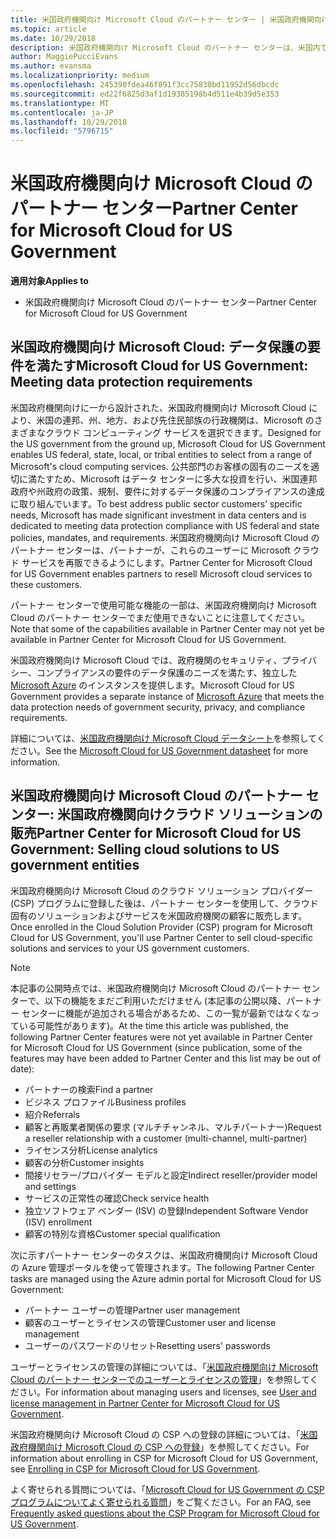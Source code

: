 ```yaml
---
title: 米国政府機関向け Microsoft Cloud のパートナー センター | 米国政府機関向け Microsoft Cloud のパートナー センター
ms.topic: article
ms.date: 10/29/2018
description: 米国政府機関向け Microsoft Cloud のパートナー センターは、米国内で政府機関とのビジネスを行う顧客に Microsoft クラウド ソリューションを販売する Microsoft パートナー向けのビジネス ポータルです。
author: MaggiePucciEvans
ms.author: evansma
ms.localizationpriority: medium
ms.openlocfilehash: 245390fdea46f891f3cc75830bd11952d56dbcdc
ms.sourcegitcommit: ed22f6825d3af1d19385198b4d511e4b39d5e353
ms.translationtype: MT
ms.contentlocale: ja-JP
ms.lasthandoff: 10/29/2018
ms.locfileid: "5796715"
---
```

# <a name="partner-center-for-microsoft-cloud-for-us-government"></a><span data-ttu-id="5fd18-103">米国政府機関向け Microsoft Cloud のパートナー センター</span><span class="sxs-lookup"><span data-stu-id="5fd18-103">Partner Center for Microsoft Cloud for US Government</span></span>

**<span data-ttu-id="5fd18-104">適用対象</span><span class="sxs-lookup"><span data-stu-id="5fd18-104">Applies to</span></span>**

-  <span data-ttu-id="5fd18-105">米国政府機関向け Microsoft Cloud のパートナー センター</span><span class="sxs-lookup"><span data-stu-id="5fd18-105">Partner Center for Microsoft Cloud for US Government</span></span>

## <a name="microsoft-cloud-for-us-government-meeting-data-protection-requirements"></a><span data-ttu-id="5fd18-106">米国政府機関向け Microsoft Cloud: データ保護の要件を満たす</span><span class="sxs-lookup"><span data-stu-id="5fd18-106">Microsoft Cloud for US Government: Meeting data protection requirements</span></span> 

<span data-ttu-id="5fd18-107">米国政府機関向けに一から設計された、米国政府機関向け Microsoft Cloud により、米国の連邦、州、地方、および先住民部族の行政機関は、Microsoft のさまざまなクラウド コンピューティング サービスを選択できます。</span><span class="sxs-lookup"><span data-stu-id="5fd18-107">Designed for the US government from the ground up, Microsoft Cloud for US Government enables US federal, state, local, or tribal entities to select from a range of Microsoft's cloud computing services.</span></span> <span data-ttu-id="5fd18-108">公共部門のお客様の固有のニーズを適切に満たすため、Microsoft はデータ センターに多大な投資を行い、米国連邦政府や州政府の政策、規制、要件に対するデータ保護のコンプライアンスの達成に取り組んでいます。</span><span class="sxs-lookup"><span data-stu-id="5fd18-108">To best address public sector customers’ specific needs, Microsoft has made significant investment in data centers and is dedicated to meeting data protection compliance with US federal and state policies, mandates, and requirements.</span></span> <span data-ttu-id="5fd18-109">米国政府機関向け Microsoft Cloud のパートナー センターは、パートナーが、これらのユーザーに Microsoft クラウド サービスを再販できるようにします。</span><span class="sxs-lookup"><span data-stu-id="5fd18-109">Partner Center for Microsoft Cloud for US Government enables partners to resell Microsoft cloud services to these customers.</span></span>

<span data-ttu-id="5fd18-110">パートナー センターで使用可能な機能の一部は、米国政府機関向け Microsoft Cloud のパートナー センターでまだ使用できないことに注意してください。</span><span class="sxs-lookup"><span data-stu-id="5fd18-110">Note that some of the capabilities available in Partner Center may not yet be available in Partner Center for Microsoft Cloud for US Government.</span></span>

<span data-ttu-id="5fd18-111">米国政府機関向け Microsoft Cloud では、政府機関のセキュリティ、プライバシー、コンプライアンスの要件のデータ保護のニーズを満たす、独立した [Microsoft Azure](https://azure.microsoft.com/en-us/overview/clouds/government/) のインスタンスを提供します。</span><span class="sxs-lookup"><span data-stu-id="5fd18-111">Microsoft Cloud for US Government provides a separate instance of [Microsoft Azure](https://azure.microsoft.com/en-us/overview/clouds/government/) that meets the data protection needs of government security, privacy, and compliance requirements.</span></span> 

<span data-ttu-id="5fd18-112">詳細については、[米国政府機関向け Microsoft Cloud データシート](http://download.microsoft.com/download/C/9/C/C9CA3002-DFC4-4ADA-841F-DF42AEC042FB/Microsoft_Azure_Government_Datasheet_EN_US.PDF)を参照してください。</span><span class="sxs-lookup"><span data-stu-id="5fd18-112">See the [Microsoft Cloud for US Government datasheet](http://download.microsoft.com/download/C/9/C/C9CA3002-DFC4-4ADA-841F-DF42AEC042FB/Microsoft_Azure_Government_Datasheet_EN_US.PDF) for more information.</span></span>

## <a name="partner-center-for-microsoft-cloud-for-us-government-selling-cloud-solutions-to-us-government-entities"></a><span data-ttu-id="5fd18-113">米国政府機関向け Microsoft Cloud のパートナー センター: 米国政府機関向けクラウド ソリューションの販売</span><span class="sxs-lookup"><span data-stu-id="5fd18-113">Partner Center for Microsoft Cloud for US Government: Selling cloud solutions to US government entities</span></span>

<span data-ttu-id="5fd18-114">米国政府機関向け Microsoft Cloud のクラウド ソリューション プロバイダー (CSP) プログラムに登録した後は、パートナー センターを使用して、クラウド固有のソリューションおよびサービスを米国政府機関の顧客に販売します。</span><span class="sxs-lookup"><span data-stu-id="5fd18-114">Once enrolled in the Cloud Solution Provider (CSP) program for Microsoft Cloud for US Government, you'll use Partner Center to sell cloud-specific solutions and services to your US government customers.</span></span> 

> [!NOTE]  
> <span data-ttu-id="5fd18-115">本記事の公開時点では、米国政府機関向け Microsoft Cloud のパートナー センターで、以下の機能をまだご利用いただけません (本記事の公開以降、パートナー センターに機能が追加される場合があるため、この一覧が最新ではなくなっている可能性があります)。</span><span class="sxs-lookup"><span data-stu-id="5fd18-115">At the time this article was published, the following Partner Center features were not yet available in Partner Center for Microsoft Cloud for US Government (since publication, some of the features may have been added to Partner Center and this list may be out of date):</span></span>

- <span data-ttu-id="5fd18-116">パートナーの検索</span><span class="sxs-lookup"><span data-stu-id="5fd18-116">Find a partner</span></span>
- <span data-ttu-id="5fd18-117">ビジネス プロファイル</span><span class="sxs-lookup"><span data-stu-id="5fd18-117">Business profiles</span></span>
- <span data-ttu-id="5fd18-118">紹介</span><span class="sxs-lookup"><span data-stu-id="5fd18-118">Referrals</span></span>
- <span data-ttu-id="5fd18-119">顧客と再販業者関係の要求 (マルチチャンネル、マルチパートナー)</span><span class="sxs-lookup"><span data-stu-id="5fd18-119">Request a reseller relationship with a customer (multi-channel, multi-partner)</span></span>
- <span data-ttu-id="5fd18-120">ライセンス分析</span><span class="sxs-lookup"><span data-stu-id="5fd18-120">License analytics</span></span>
- <span data-ttu-id="5fd18-121">顧客の分析</span><span class="sxs-lookup"><span data-stu-id="5fd18-121">Customer insights</span></span>
- <span data-ttu-id="5fd18-122">間接リセラー/プロバイダー モデルと設定</span><span class="sxs-lookup"><span data-stu-id="5fd18-122">Indirect reseller/provider model and settings</span></span>
- <span data-ttu-id="5fd18-123">サービスの正常性の確認</span><span class="sxs-lookup"><span data-stu-id="5fd18-123">Check service health</span></span>
- <span data-ttu-id="5fd18-124">独立ソフトウェア ベンダー (ISV) の登録</span><span class="sxs-lookup"><span data-stu-id="5fd18-124">Independent Software Vendor (ISV) enrollment</span></span>
- <span data-ttu-id="5fd18-125">顧客の特別な資格</span><span class="sxs-lookup"><span data-stu-id="5fd18-125">Customer special qualification</span></span>

<span data-ttu-id="5fd18-126">次に示すパートナー センターのタスクは、米国政府機関向け Microsoft Cloud の Azure 管理ポータルを使って管理されます。</span><span class="sxs-lookup"><span data-stu-id="5fd18-126">The following Partner Center tasks are managed using the Azure admin portal for Microsoft Cloud for US Government:</span></span> 

-   <span data-ttu-id="5fd18-127">パートナー ユーザーの管理</span><span class="sxs-lookup"><span data-stu-id="5fd18-127">Partner user management</span></span>
-   <span data-ttu-id="5fd18-128">顧客のユーザーとライセンスの管理</span><span class="sxs-lookup"><span data-stu-id="5fd18-128">Customer user and license management</span></span>
-   <span data-ttu-id="5fd18-129">ユーザーのパスワードのリセット</span><span class="sxs-lookup"><span data-stu-id="5fd18-129">Resetting users' passwords</span></span>

<span data-ttu-id="5fd18-130">ユーザーとライセンスの管理の詳細については、「[米国政府機関向け Microsoft Cloud のパートナー センターでのユーザーとライセンスの管理](user-management-in-partner-center-for-microsoft-us-govt-cloud.md)」を参照してください。</span><span class="sxs-lookup"><span data-stu-id="5fd18-130">For information about managing users and licenses, see [User and license management in Partner Center for Microsoft Cloud for US Government](user-management-in-partner-center-for-microsoft-us-govt-cloud.md).</span></span>

<span data-ttu-id="5fd18-131">米国政府機関向け Microsoft Cloud の CSP への登録の詳細については、「[米国政府機関向け Microsoft Cloud の CSP への登録](enroll-in-csp-for-microsoft-us-govt-cloud.md)」を参照してください。</span><span class="sxs-lookup"><span data-stu-id="5fd18-131">For information about enrolling in CSP for Microsoft Cloud for US Government, see [Enrolling in CSP for Microsoft Cloud for US Government](enroll-in-csp-for-microsoft-us-govt-cloud.md).</span></span>

<span data-ttu-id="5fd18-132">よく寄せられる質問については、「[Microsoft Cloud for US Government の CSP プログラムについてよく寄せられる質問](faq-for-us-govt-cloud.md)」をご覧ください。</span><span class="sxs-lookup"><span data-stu-id="5fd18-132">For an FAQ, see [Frequently asked questions about the CSP Program for Microsoft Cloud for US Government](faq-for-us-govt-cloud.md).</span></span>